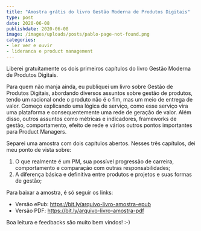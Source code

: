 ```yaml
---
title: "Amostra grátis do livro Gestão Moderna de Produtos Digitais"
type: post
date: 2020-06-08
publishdate: 2020-06-08
image: /images/uploads/posts/pablo-page-not-found.png
categories:
- ler ver e ouvir
- lideranca e product management
---
```




Liberei gratuitamente os dois primeiros capítulos do livro Gestão Moderna de Produtos Digitais.

Para quem não manja ainda, eu publiquei um livro sobre Gestão de Produtos Digitais, abordando diversos assuntos sobre gestão de produtos, tendo um racional onde o produto não é o fim, mas um meio de entrega de valor. Começo explicando uma lógica de serviço, como esse serviço vira uma plataforma e consequentemente uma rede de geração de valor. Além disso, outros assuntos como métricas e indicadores, frameworks de gestão, comportamento, efeito de rede e vários outros pontos importantes para Product Managers.

Separei uma amostra com dois capítulos abertos. Nesses três capítulos, dei meu ponto de vista sobre: 

1. O que realmente é um PM, sua possível progressão de carreira, comportamento e comparação com outras responsabilidades;
2. A diferença básica e definitiva entre produtos e projetos e suas formas de gestão;

Para baixar a amostra, é só seguir os links:

- Versão ePub: https://bit.ly/arquivo-livro-amostra-epub
- Versão PDF: https://bit.ly/arquivo-livro-amostra-pdf

Boa leitura e feedbacks são muito bem vindos! :-)
